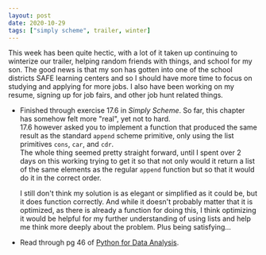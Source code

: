 ```yaml
---
layout: post
date: 2020-10-29
tags: ["simply scheme", trailer, winter]
---
```


This week has been quite hectic, with a lot of it taken up continuing
to winterize our trailer, helping random friends with things, and school
for my son. The good news is that my son has gotten into one of the
school districts SAFE learning centers and so I should have more time to
focus on studying and applying for more jobs. I also have been working
on my resume, signing up for job fairs, and other job hunt related
things. 

- Finished through exercise 17.6 in *Simply Scheme*. So far, this
  chapter has somehow felt more "real", yet not to hard.  
    17.6 however asked you to implement a function that produced the
    same result as the standard `append` scheme primitive, only using
    the list primitives `cons`, `car`, and `cdr`.  
    The whole thing seemed pretty straight forward, until I spent over 2
    days on this working trying to get it so that not only would it
    return a list of the same elements as the regular `append` function
    but so that it would do it in the correct order. 
    
    I still don't think my solution is as elegant or simplified as it
    could be, but it does function correctly. And while it doesn't
    probably matter that it is optimized, as there is already a function
    for doing this, I think optimizing it would be helpful for my
    further understanding of using lists and help me think more deeply
    about the problem. Plus being satisfying...

- Read through pg 46 of [Python for Data Analysis](https://www.amazon.com/Python-Data-Analysis-Wrangling-IPython/dp/1449319793).
